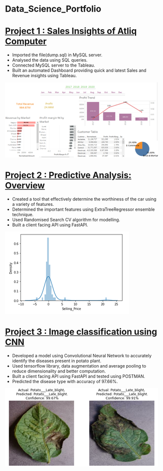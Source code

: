 # Data_Science_Portfolio
# [Project 1 : Sales Insights of Atliq Computer](https://github.com/Saurabh23198/Sales-Insight-of-Atliq-Computer)
* Imported the file(dump.sql) in MySQL server.
* Analysed the data using SQL queries.
* Connected MySQL server to the Tableau.
* Built an automated Dashboard providing quick and latest Sales and Revenue insights using Tableau.

![](/images/Project_3.png)

# [Project 2 : Predictive Analysis: Overview](https://github.com/Saurabh23198/Car-Price-Prediction)
* Created a tool that effectively determine the worthiness of the car using a variety of features.
* Determined the important features using ExtraTreeRegressor ensemble technique.
* Used Randomised Search CV algorithm for modelling.
* Built a client facing API using FastAPI.

![](/images/Project_1.PNG)

# [Project 3 : Image classification using CNN](https://github.com/Saurabh23198/Image-Classification-Potato-Diseased-Plants)
* Developed a model using Convolutional Neural Network to accurately identify the diseases present in potato plant.
* Used tensorflow library, data augmentation and average pooling to reduce dimensionality and better computation.
* Built a client facing API using FastAPI and tested using POSTMAN.
* Predicted the disease type with accuracy of 97.66%. 

![](/images/Project_2.PNG)
